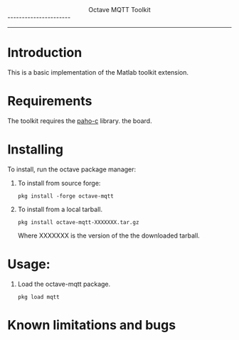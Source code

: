 <center>Octave MQTT Toolkit</center>
----------------------

---

Introduction
============

This is a basic implementation of the Matlab toolkit extension.

Requirements
============

The toolkit requires the [paho-c](https://www.eclipse.org/paho/) library. 
the board.

Installing
==========

To install, run the octave package manager:

1. To install from source forge:

    `pkg install -forge octave-mqtt`

2. To install from a local tarball.

    `pkg install octave-mqtt-XXXXXXX.tar.gz`

    Where XXXXXXX is the version of the the downloaded tarball.

Usage:
======

1. Load the octave-mqtt package.
   
    `pkg load mqtt`


Known limitations and bugs
==========================

